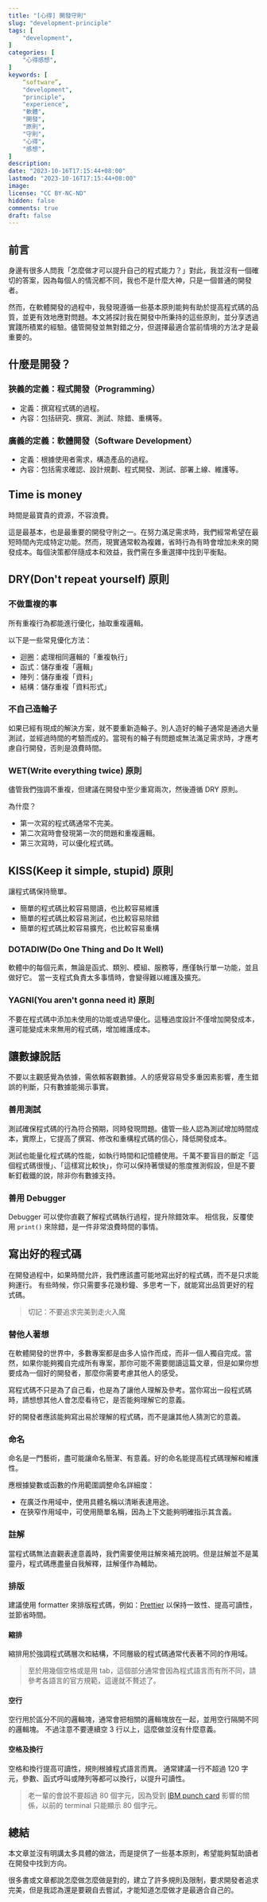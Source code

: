 ```yaml
---
title: "[心得] 開發守則"
slug: "development-principle"
tags: [
    "development",
]
categories: [
    "心得感想",
]
keywords: [
    “software”,
    "development",
    "principle",
    "experience",
    "軟體",
    "開發",
    "原則",
    "守則",
    "心得",
    "感想",
]
description:
date: "2023-10-16T17:15:44+08:00"
lastmod: "2023-10-16T17:15:44+08:00"
image:
license: "CC BY-NC-ND"
hidden: false
comments: true
draft: false
---
```


## 前言

身邊有很多人問我「怎麼做才可以提升自己的程式能力？」對此，我並沒有一個確切的答案，因為每個人的情況都不同，我也不是什麼大神，只是一個普通的開發者。

然而，在軟體開發的過程中，我發現遵循一些基本原則能夠有助於提高程式碼的品質，並更有效地應對問題。本文將探討我在開發中所秉持的這些原則，並分享透過實踐所積累的經驗。儘管開發並無對錯之分，但選擇最適合當前情境的方法才是最重要的。

## 什麼是開發？

### 狹義的定義：程式開發（Programming）

- 定義：撰寫程式碼的過程。
- 內容：包括研究、撰寫、測試、除錯、重構等。

### 廣義的定義：軟體開發（Software Development）

- 定義：根據使用者需求，構造產品的過程。
- 內容：包括需求確認、設計規劃、程式開發、測試、部署上線、維護等。

## Time is money

時間是最寶貴的資源，不容浪費。

這是最基本，也是最重要的開發守則之一。在努力滿足需求時，我們經常希望在最短時間內完成特定功能。然而，現實通常較為複雜，省時行為有時會增加未來的開發成本。每個決策都伴隨成本和效益，我們需在多重選擇中找到平衡點。

## DRY(Don't repeat yourself) 原則

### 不做重複的事

所有重複行為都能進行優化，抽取重複邏輯。

以下是一些常見優化方法：

- 迴圈：處理相同邏輯的「重複執行」
- 函式：儲存重複「邏輯」
- 陣列：儲存重複「資料」
- 結構：儲存重複「資料形式」

### 不自己造輪子

如果已經有現成的解決方案，就不要重新造輪子。別人造好的輪子通常是通過大量測試，並經過時間的考驗而成的。當現有的輪子有問題或無法滿足需求時，才應考慮自行開發，否則是浪費時間。

### WET(Write everything twice) 原則

儘管我們強調不重複，但建議在開發中至少重寫兩次，然後遵循 DRY 原則。

為什麼？

- 第一次寫的程式碼通常不完美。
- 第二次寫時會發現第一次的問題和重複邏輯。
- 第三次寫時，可以優化程式碼。

## KISS(Keep it simple, stupid) 原則

讓程式碼保持簡單。

- 簡單的程式碼比較容易閱讀，也比較容易維護
- 簡單的程式碼比較容易測試，也比較容易除錯
- 簡單的程式碼比較容易擴充，也比較容易重構

### DOTADIW(Do One Thing and Do It Well)

軟體中的每個元素，無論是函式、類別、模組、服務等，應僅執行單一功能，並且做好它。
當一支程式負責太多事情時，會變得難以維護及擴充。

### YAGNI(You aren't gonna need it) 原則

不要在程式碼中添加未使用的功能或過早優化。這種過度設計不僅增加開發成本，還可能變成未來無用的程式碼，增加維護成本。

## 讓數據說話

不要以主觀感覺為依據，需依賴客觀數據。人的感覺容易受多重因素影響，產生錯誤的判斷，只有數據能揭示事實。

### 善用測試

測試確保程式碼的行為符合預期，同時發現問題。儘管一些人認為測試增加時間成本，實際上，它提高了撰寫、修改和重構程式碼的信心，降低開發成本。

測試也能量化程式碼的性能，如執行時間和記憶體使用。千萬不要盲目的斷定「這個程式碼很慢」、「這樣寫比較快」，你可以保持著懷疑的態度推測假設，但是不要斬釘截鐵的說，除非你有數據支持。

### 善用 Debugger

Debugger 可以使你直觀了解程式碼執行過程，提升除錯效率。
相信我，反覆使用 `print()` 來除錯，是一件非常浪費時間的事情。

## 寫出好的程式碼

在開發過程中，如果時間允許，我們應該盡可能地寫出好的程式碼，而不是只求能夠運行。
有些時候，你只需要多花幾秒鐘、多思考一下，就能寫出品質更好的程式碼。

> 切記：不要追求完美到走火入魔

### 替他人著想

在軟體開發的世界中，多數專案都是由多人協作而成，而非一個人獨自完成。當然，如果你能夠獨自完成所有專案，那你可能不需要閱讀這篇文章，但是如果你想要成為一個好的開發者，那麼你需要考慮其他人的感受。

寫程式碼不只是為了自己看，也是為了讓他人理解及參考。當你寫出一段程式碼時，請想想其他人會怎麼看待它，是否能夠理解它的意義。

好的開發者應該能夠寫出易於理解的程式碼，而不是讓其他人猜測它的意義。

### 命名

命名是一門藝術，盡可能讓命名簡潔、有意義。好的命名能提高程式碼理解和維護性。

應根據變數或函數的作用範圍調整命名詳細度：

- 在廣泛作用域中，使用具體名稱以清晰表達用途。
- 在狹窄作用域中，可使用簡單名稱，因為上下文能夠明確指示其含義。

### 註解

當程式碼無法直觀表達意義時，我們需要使用註解來補充說明。但是註解並不是萬靈丹，程式碼應盡量自我解釋，註解僅作為輔助。

### 排版

建議使用 formatter 來排版程式碼，例如：[Prettier](https://prettier.io/)
以保持一致性、提高可讀性，並節省時間。

#### 縮排

縮排用於強調程式碼層次和結構，不同層級的程式碼通常代表著不同的作用域。

> 至於用幾個空格或是用 tab，這個部分通常會因為程式語言而有所不同，請參考各語言的官方規範，這邊就不贅述了。

#### 空行

空行用於區分不同的邏輯塊，通常會把相關的邏輯塊放在一起，並用空行隔開不同的邏輯塊。
不過注意不要連續空 3 行以上，這麼做並沒有什麼意義。

#### 空格及換行

空格和換行提高可讀性，規則根據程式語言而異。
通常建議一行不超過 120 字元，參數、函式呼叫或陣列等都可以換行，以提升可讀性。

> 老一輩的會說不要超過 80 個字元，因為受到 [IBM punch card](https://en.wikipedia.org/wiki/Punched_card#IBM_80-column_format_and_character_codes) 影響的關係，以前的 terminal 只能顯示 80 個字元。

## 總結

本文章並沒有明講太多具體的做法，而是提供了一些基本原則，希望能夠幫助讀者在開發中找到方向。

很多書或文章都說怎麼做怎麼做是對的，建立了許多規則及限制，要求開發者追求完美，但是我認為還是要親自去嘗試，才能知道怎麼做才是最適合自己的。
